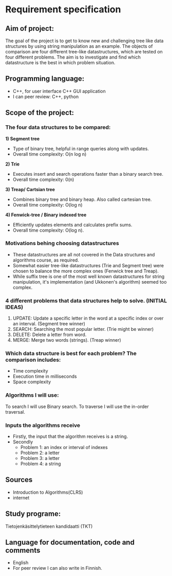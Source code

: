 
# Requirement specification

## Aim of project:

The goal of the project is to get to know new and challenging tree like data structures by using string manipulation as an example. The objects of comparison are four different tree-like datastructures, which are tested on four different problems. The aim is to investigate and find which datastructure is the best in which problem situation.

## Programming language:
- C++, for user interface C++ GUI application 
- I can peer review: C++, python

## Scope of the project:

### The four data structures to be compared:
**1) Segment tree** 
  - Type of binary tree, helpful in range queries along with updates. 
  - Overall time complexity: O(n log n)
  
**2) Trie** 
  - Executes insert and search operations faster than a binary search tree.
  - Overall time complexity: 0(n)
  
**3) Treap/ Cartsian tree**
  - Combines binary tree and binary heap. Also called cartesian tree.
  - Overall time complexity: O(log n)
  
**4) Fenwick-tree / Binary indexed tree**
  - Efficiently updates elements and calculates prefix sums.
  - Overall time complexity: O(log n).
 
### Motivations behing choosing datastructures
  - These datastructures are all not covered in the Data structures and algorithms course, as required. 
  - Somewhat easier tree-like datastructures (Trie and Segment tree) were chosen to balance the more complex ones (Fenwick tree and Treap).
  - While suffix tree is one of the most well known datastructures for string manipulation, it's implementation (and Ukkonen's algorithm) seemed too complex. 

### 4 different problems that data structures help to solve. (INITIAL IDEAS)
1) UPDATE: Update a specific letter in the word at a specific index or over an interval. (Segment tree winner)
2) SEARCH: Searching the most popular letter. (Trie might be winner)
3) DELETE: Delete a letter from word. 
4) MERGE: Merge two words (strings). (Treap winner)


###  Which data structure is best for each problem? The comparison includes:
- Time complexity
- Execution time in milliseconds
- Space complexity

### Algorithms I will use:
To search I will use Binary search.
To traverse  I will use the in-order traversal. 

### Inputs the algorithms receive
  - Firstly, the input that the algorithm receives is a string.
  - Secondly 
    - Problem 1: an index or interval of indexes
    - Problem 2: a letter
    - Problem 3: a letter
    - Problem 4: a string 

## Sources
  - Introduction to Algorithms(CLRS)
  - internet

## Study programe:
 Tietojenkäsittelytieteen kandidaatti (TKT) 
 
## Language for documentation, code and comments 
  - English
  - For peer review I can also write in Finnish. 
  
